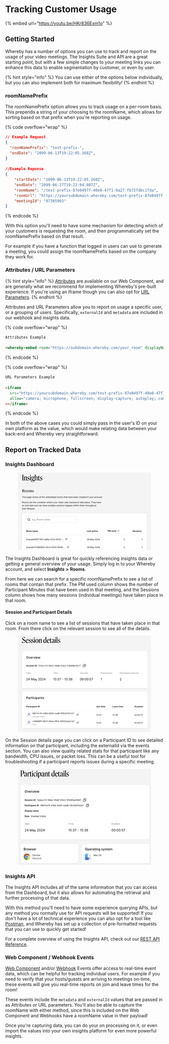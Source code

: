 # Tracking Customer Usage

{% embed url="https://youtu.be/HKr836Exm1o" %}

## Getting Started

Whereby has a number of options you can use to track and report on the usage of your video meetings. The Insights Suite and API are a great starting point, but with a few simple changes to your meeting links you can enhance this data to enable segmentation by customer, or even by user.

{% hint style="info" %}
You can use either of the options below individually, but you can also implement both for maximum flexibility!
{% endhint %}

### roomNamePrefix

The roomNamePrefix option allows you to track usage on a per-room basis. This prepends a string of your choosing to the roomName, which allows for sorting based on that prefix when you're reporting on usage.

{% code overflow="wrap" %}
```json
// Example Request
{
  "roomNamePrefix": "test-prefix-",
  "endDate": "2099-06-13T19:22:05.168Z",
}

//Example Reponse
{
    "startDate": "2099-06-13T19:22:05.168Z",
    "endDate": "2099-06-27T19:22:04.807Z",
    "roomName": "/test-prefix-87e0497f-40e0-47f1-9a27-fb72fdbc1fda",
    "roomUrl": "https://yoursubdomain.whereby.com/test-prefix-87e0497f-40e0-47f1-9a27-fb72fdbc1fda",
    "meetingId": "87385993"
}
```
{% endcode %}

With this option you'll need to have some mechanism for detecting which of your customers is requesting the room, and then programmatically set the roomNamePrefix based on that result.&#x20;

For example if you have a function that logged in users can use to generate a meeting, you could assign the roomNamePrefix based on the company they work for.

### Attributes / URL Parameters

{% hint style="info" %}
[Attributes](https://docs.whereby.com/reference/using-the-whereby-embed-element#attributes-of-the-component) are available on our Web Component, and are generally what we recommend for implementing Whereby's pre-built experience. If you're using an iframe though you can also opt for [URL Parameters](https://docs.whereby.com/whereby-101/customizing-rooms/using-url-parameters).
{% endhint %}

Attributes and URL Parameters allow you to report on usage a specific user, or a grouping of users. Specifically, `externalId` and `metadata` are included in our webhook and insights data.

{% code overflow="wrap" %}
```html
Attributes Example

<whereby-embed room="https://subdomain.whereby.com/your_room" displayName="John Smith" metadata="some string" externalid="1234" />

```
{% endcode %}

{% code overflow="wrap" %}
```html
URL Parameters Example

<iframe
  src="https://yoursubdomain.whereby.com/test-prefix-87e0497f-40e0-47f1-9a27-fb72fdbc1fda?metadata=some_string&externalId=1234"
  allow="camera; microphone; fullscreen; display-capture; autoplay; compute-pressure"
></iframe>
```
{% endcode %}

In both of the above cases you could simply pass in the user's ID on your own platform as the value, which would make relating data between your back-end and Whereby very straightforward.

## Report on Tracked Data

### Insights Dashboard

<figure><img src="../.gitbook/assets/Screenshot 2024-06-13 at 10.26.16 AM.png" alt=""><figcaption></figcaption></figure>

The Insights Dashboard is great for quickly referencing insights data or getting a general overview of your usage. Simply log in to your Whereby account, and select **Insights** **>** **Rooms**.

From here we can search for a specific roomNamePrefix to see a list of rooms that contain that prefix. The PM used column shows the number of Participant Minutes that have been used in that meeting, and the Sessions column shows how many sessions (individual meetings) have taken place in that room.

#### Session and Participant Details

Click on a room name to see a list of sessions that have taken place in that room. From there click on the relevant session to see all of the details.

<figure><img src="../.gitbook/assets/Screenshot 2024-06-13 at 10.32.20 AM.png" alt=""><figcaption></figcaption></figure>

On the Session details page you can click on a Participant ID to see detailed information on that participant, including the externalId via the events section. You can also view quality related stats for that participant like any bandwidth, CPU issues, or packet loss. This can be a useful tool for troubleshooting if a participant reports issues during a specific meeting.

<figure><img src="../.gitbook/assets/Screenshot 2024-06-13 at 10.34.24 AM.png" alt=""><figcaption></figcaption></figure>

### Insights API

The Insights API includes all of the same information that you can access from the Dashboard, but it also allows for automating the retrieval and further processing of that data.&#x20;

With this method you'll need to have some experience querying APIs, but any method you normally use for API requests will be supported! If you don't have a lot of technical experience you can also opt for a tool like [Postman](https://docs.whereby.com/whereby-101/using-the-rest-api/using-postman), and Whereby has set up a collection of pre-formatted requests that you can use to quickly get started! &#x20;

For a complete overview of using the Insights API, check out our [REST API Reference](https://docs.whereby.com/reference/whereby-rest-api-reference#insights-rooms).

### Web Component / Webhook Events

[Web Component](https://docs.whereby.com/whereby-101/create-your-video/in-a-web-page/using-the-whereby-embed-element#listening-to-events) and/or [Webhook](https://docs.whereby.com/meeting-content-and-quality/insights-suite-and-api/webhooks) Events offer access to real-time event data, which can be helpful for tracking individual users. For example if you need to verify that your hosts/guests are arriving to meetings on-time, these events will give you real-time reports on join and leave times for the room!

These events include the `metadata` and `externalId` values that are passed in as Attributes or URL parameters. You'll also be able to capture the roomName with either method, since this is included on the Web Component and Webhooks have a roomName value in their payload!

Once you're capturing data, you can do your on processing on it, or even import the values into your own insights platform for even more powerful insights.

